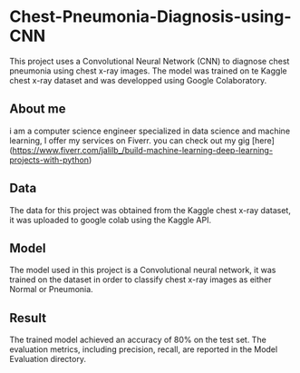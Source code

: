 # Chest-Pneumonia-Diagnosis-using-CNN
This project uses a Convolutional Neural Network (CNN) to diagnose chest pneumonia using chest x-ray images. The model was trained on te Kaggle chest x-ray dataset and was developped using Google Colaboratory.

## About me
i am a computer science engineer specialized in data science and machine learning, I offer my services on Fiverr. you can check out my gig [here] (https://www.fiverr.com/jalilb_/build-machine-learning-deep-learning-projects-with-python)

## Data
The data for this project was obtained from the Kaggle chest x-ray dataset, it was uploaded to google colab using the Kaggle API.

## Model
The model used in this project is a Convolutional neural network, it was trained on the dataset in order to classify chest x-ray images as either Normal or Pneumonia.

## Result
The trained model achieved an accuracy of 80% on the test set. The evaluation metrics, including precision, recall, are reported in the Model Evaluation directory.
